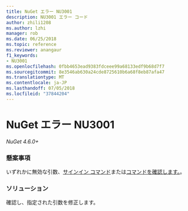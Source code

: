 ```yaml
---
title: NuGet エラー NU3001
description: NU3001 エラー コード
author: zhili1208
ms.author: lzhi
manager: rob
ms.date: 06/25/2018
ms.topic: reference
ms.reviewer: anangaur
f1_keywords:
- NU3001
ms.openlocfilehash: 0fbb4653ead9383fdceee99a68133edf9b68d7f7
ms.sourcegitcommit: 8e3546ab630a24cde8725610b6a68f8eb87afa47
ms.translationtype: MT
ms.contentlocale: ja-JP
ms.lasthandoff: 07/05/2018
ms.locfileid: "37844204"
---
```

# <a name="nuget-error-nu3001"></a>NuGet エラー NU3001

*NuGet 4.6.0+*

### <a name="issue"></a>懸案事項
いずれかに無効な引数、[サインイン コマンド](../../tools/cli-ref-sign.md)または[コマンドを確認します。](../../tools/cli-ref-verify.md)。

### <a name="solution"></a>ソリューション
確認し、指定された引数を修正します。